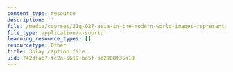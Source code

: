 ```yaml
---
content_type: resource
description: ''
file: /media/courses/21g-027-asia-in-the-modern-world-images-representations-fall-2016/742dfa67fc2a5619bd5fbe2908f35a10_wWsRfu_1wvw.vtt
file_type: application/x-subrip
learning_resource_types: []
resourcetype: Other
title: 3play caption file
uid: 742dfa67-fc2a-5619-bd5f-be2908f35a10
---
```

